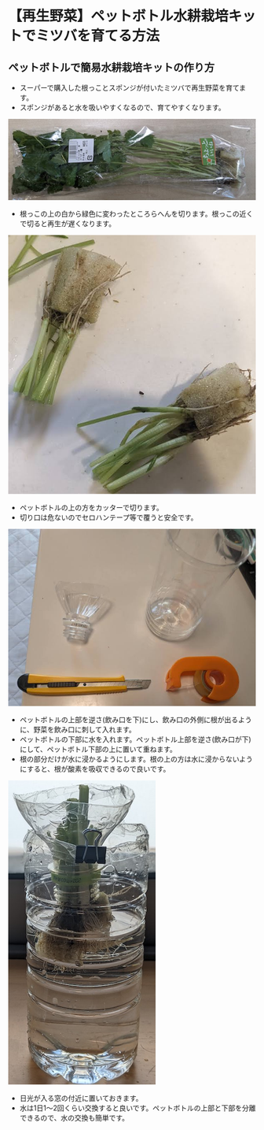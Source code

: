 # 【再生野菜】ペットボトル水耕栽培キットでミツバを育てる方法

## ペットボトルで簡易水耕栽培キットの作り方

- スーパーで購入した根っことスポンジが付いたミツバで再生野菜を育てます。
- スポンジがあると水を吸いやすくなるので、育てやすくなります。

![図2](./assets/hydroponics-regenerated-vegetables-plastic-bottle/6.jpg) 

- 根っこの上の白から緑色に変わったところらへんを切ります。根っこの近くで切ると再生が遅くなります。

![図2](./assets/hydroponics-regenerated-vegetables-plastic-bottle/7.jpg) 

- ペットボトルの上の方をカッターで切ります。
- 切り口は危ないのでセロハンテープ等で覆うと安全です。

![図1](./assets/hydroponics-regenerated-vegetables-plastic-bottle/1.jpg) 



- ペットボトルの上部を逆さ(飲み口を下)にし、飲み口の外側に根が出るように、野菜を飲み口に刺して入れます。
- ペットボトルの下部に水を入れます。ペットボトル上部を逆さ(飲み口が下)にして、ペットボトル下部の上に置いて重ねます。
- 根の部分だけが水に浸かるようにします。根の上の方は水に浸からないようにすると、根が酸素を吸収できるので良いです。

![図5](./assets/hydroponics-regenerated-vegetables-plastic-bottle/8.jpg) 

- 日光が入る窓の付近に置いておきます。
- 水は1日1〜2回くらい交換すると良いです。ペットボトルの上部と下部を分離できるので、水の交換も簡単です。

